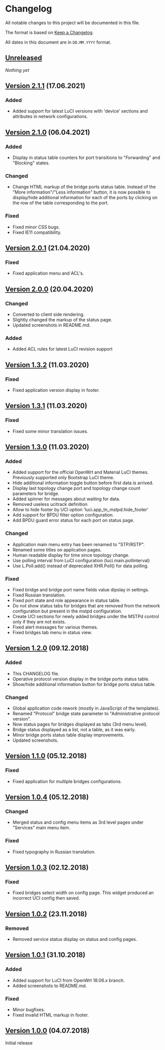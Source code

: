 # Changelog

All notable changes to this project will be documented in this file.

The format is based on [Keep a Changelog](https://keepachangelog.com/en/1.0.0/).

All dates in this document are in `DD.MM.YYYY` format.

## [Unreleased]

*Nothing yet*

## [Version 2.1.1] (17.06.2021)
### Added
- Added support for latest LuCI versions with 'device' sections
  and attributes in network configurations.

## [Version 2.1.0] (06.04.2021)
### Added
- Display in status table counters for port transitions to "Forwarding"
  and "Blocking" states.

### Changed
- Change HTML markup of the bridge ports status table. Instead of the
  "More information"/"Less information" button, it is now possible to
  display/hide additional information for each of the ports by clicking
  on the row of the table corresponding to the port.

### Fixed
- Fixed minor CSS bugs.
- Fixed IE11 compatibility.

## [Version 2.0.1] (21.04.2020)
### Fixed
- Fixed application menu and ACL's.

## [Version 2.0.0] (20.04.2020)
### Changed
- Converted to client side rendering.
- Slightly changed the markup of the status page.
- Updated screenshots in README.md.

### Added
- Added ACL rules for latest LuCI revision support

## [Version 1.3.2] (11.03.2020)
### Fixed
- Fixed application version display in footer.

## [Version 1.3.1] (11.03.2020)
### Fixed
- Fixed some minor translation issues.

## [Version 1.3.0] (11.03.2020)
### Added
- Added support for the official OpenWrt and Material LuCI themes.
  Previously supported only Bootstrap LuCI theme.
- Hide additional information toggle button before first data is arrived.
- Display last topology change port and topology change count parameters
  for bridge.
- Added spinner for messages about waiting for data.
- Removed useless ucitrack definition
- Allow to hide footer by UCI option 'luci.app_tn_mstpd.hide_footer'
- Add support for BPDU filter option configuration.
- Add BPDU guard error status for each port on status page.

### Changed
- Application main menu entry has been renamed to "STP/RSTP".
- Renamed some titles on application pages.
- Human readable display for time since topology change.
- Use polling interval from LuCI configuration (luci.main.pollinterval)
- Use L.Poll.add() instead of deprecated XHR.Poll() for data polling.

### Fixed
- Fixed bridge and bridge port name fields value dipslay in settings.
- Fixed Russian translation.
- Fixed port state and role appearance in status table.
- Do not show status tabs for bridges that are removed from the network
  configuration but present in the mstpd configuration.
- Create UCI sections for newly added bridges under the MSTPd control only
  if they are not exists.
- Fixed alert messages for various themes.
- Fixed bridges tab menu in status view.

## [Version 1.2.0] (09.12.2018)
### Added
- This CHANGELOG file.
- Operative protocol version display in the bridge ports status table.
- Show/hide additional information button for bridge ports status table.

### Changed
- Global application code rework (mostly in JavaScript of the templates).
- Renamed "Protocol" bridge state parameter to "Administrative protocol version".
- Now status pages for bridges displayed as tabs (3rd menu level).
- Bridge status displayed as a list, not a table, as it was early.
- Minor bridge ports status table display improvements.
- Updated screenshots.

## [Version 1.1.0] (05.12.2018)
### Fixed
- Fixed application for multiple bridges configurations.

## [Version 1.0.4] (05.12.2018)
### Changed
- Merged status and config menu items as 3rd level pages under "Services"
  main menu item.

### Fixed
- Fixed typography in Russian translation.

## [Version 1.0.3] (02.12.2018)
### Fixed
- Fixed bridges select width on config page. This widget produced
  an incorrect UCI config then saved.

## [Version 1.0.2] (23.11.2018)
### Removed
- Removed service status display on status and config pages.

## [Version 1.0.1] (31.10.2018)
### Added
- Added support for LuCI from OpenWrt 18.06.x branch.
- Added screenshots to README.md.

### Fixed
- Minor bugfixes.
- Fixed invalid HTML markup in footer.

## [Version 1.0.0] (04.07.2018)

Initial release

[Unreleased]: https://github.com/tano-systems/luci-app-tn-mstpd/tree/master
[Version 2.1.1]: https://github.com/tano-systems/luci-app-tn-mstpd/releases/tag/v2.1.1
[Version 2.1.0]: https://github.com/tano-systems/luci-app-tn-mstpd/releases/tag/v2.1.0
[Version 2.0.1]: https://github.com/tano-systems/luci-app-tn-mstpd/releases/tag/v2.0.1
[Version 2.0.0]: https://github.com/tano-systems/luci-app-tn-mstpd/releases/tag/v2.0.0
[Version 1.3.2]: https://github.com/tano-systems/luci-app-tn-mstpd/releases/tag/v1.3.2
[Version 1.3.1]: https://github.com/tano-systems/luci-app-tn-mstpd/releases/tag/v1.3.1
[Version 1.3.0]: https://github.com/tano-systems/luci-app-tn-mstpd/releases/tag/v1.3.0
[Version 1.2.0]: https://github.com/tano-systems/luci-app-tn-mstpd/releases/tag/v1.2.0
[Version 1.1.0]: https://github.com/tano-systems/luci-app-tn-mstpd/releases/tag/v1.1.0
[Version 1.0.4]: https://github.com/tano-systems/luci-app-tn-mstpd/releases/tag/v1.0.4
[Version 1.0.3]: https://github.com/tano-systems/luci-app-tn-mstpd/releases/tag/v1.0.3
[Version 1.0.2]: https://github.com/tano-systems/luci-app-tn-mstpd/releases/tag/v1.0.2
[Version 1.0.1]: https://github.com/tano-systems/luci-app-tn-mstpd/releases/tag/v1.0.1
[Version 1.0.0]: https://github.com/tano-systems/luci-app-tn-mstpd/releases/tag/v1.0.0
